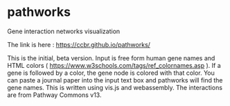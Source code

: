 # pathworks
Gene interaction networks visualization

The link is here : https://ccbr.github.io/pathworks/ 

This is the initial, beta version.
Input is free form human gene names and HTML colors ( https://www.w3schools.com/tags/ref_colornames.asp ).
If a gene is followed by a color, the gene node is colored with that color.
You can paste a journal paper into the input text box and pathworks will find the gene names.
This is written using vis.js and webassembly. The interactions are from Pathway Commons v13.

